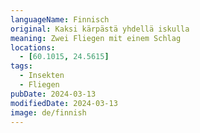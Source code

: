 ```yaml
---
languageName: Finnisch
original: Kaksi kärpästä yhdellä iskulla
meaning: Zwei Fliegen mit einem Schlag
locations:
  - [60.1015, 24.5615]
tags:
  - Insekten
  - Fliegen
pubDate: 2024-03-13
modifiedDate: 2024-03-13
image: de/finnish
---
```

